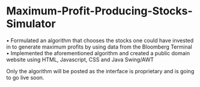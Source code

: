 # Maximum-Profit-Producing-Stocks-Simulator

• Formulated an algorithm that chooses the stocks one could have invested in to generate maximum profits by using data from the Bloomberg Terminal
• Implemented the aforementioned algorithm and created a public domain website using HTML, Javascript, CSS and Java Swing/AWT 

Only the algorithm will be posted as the interface is proprietary and is going to go live soon.

